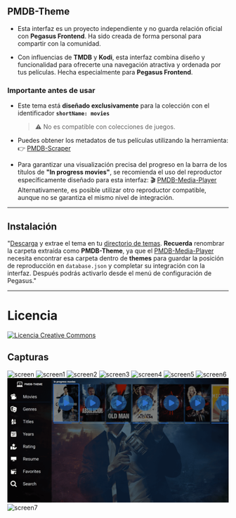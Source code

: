 ## PMDB-Theme

- Esta interfaz es un proyecto independiente y no guarda relación oficial con **Pegasus Frontend**. Ha sido creada de forma personal para compartir con la comunidad.

- Con influencias de **TMDB** y **Kodi**, esta interfaz combina diseño y funcionalidad para ofrecerte una navegación atractiva y ordenada por tus películas. Hecha especialmente para **Pegasus Frontend**.

### Importante antes de usar

- Este tema está **diseñado exclusivamente** para la colección con el identificador **`shortName: movies`**
  > ⚠️ No es compatible con colecciones de juegos.

- Puedes obtener los metadatos de tus películas utilizando la herramienta:
  👉 [PMDB-Scraper](https://github.com/ZagonAb/PMDB-Scraper)

- Para garantizar una visualización precisa del progreso en la barra de los títulos de **"In progress movies"**, se recomienda el uso del reproductor específicamente diseñado para esta interfaz:  🎬 [PMDB-Media-Player](https://github.com/ZagonAb/PMDB-Media-Player) Alternativamente, es posible utilizar otro reproductor compatible, aunque no se garantiza el mismo nivel de integración.

---

## Instalación

"[Descarga](https://github.com/ZagonAb/PMDB-Theme/archive/refs/heads/main.zip) y extrae el tema en tu [directorio de temas](http://pegasus-frontend.org/docs/user-guide/installing-themes). **Recuerda** renombrar la carpeta extraída como **PMDB-Theme**, ya que el [PMDB-Media-Player](https://github.com/ZagonAb/PMDB-Media-Player) necesita encontrar esa carpeta dentro de **themes** para guardar la posición de reproducción en `database.json` y completar su integración con la interfaz. Después podrás activarlo desde el menú de configuración de Pegasus."

---

# Licencia
<a rel="license" href="http://creativecommons.org/licenses/by-nc-sa/4.0/"><img alt="Licencia Creative Commons" style="border-width:0" src="https://i.creativecommons.org/l/by-nc-sa/4.0/88x31.png" /></a><br /><a rel="license" href="http://creativecommons.org/licenses/by-nc-sa/4.0/"></a>

## Capturas

![screen](https://github.com/ZagonAb/pegasus-tmdb-theme/blob/c3f6576c5cb2e33dc51746ce6a0c6a6e4ffe2262/.meta/screenshot/screen1.png)
![screen1](https://github.com/ZagonAb/pegasus-tmdb-theme/blob/c3f6576c5cb2e33dc51746ce6a0c6a6e4ffe2262/.meta/screenshot/screen6.png)
![screen2](https://github.com/ZagonAb/pegasus-tmdb-theme/blob/c3f6576c5cb2e33dc51746ce6a0c6a6e4ffe2262/.meta/screenshot/screen4.png)
![screen3](https://github.com/ZagonAb/pegasus-tmdb-theme/blob/c3f6576c5cb2e33dc51746ce6a0c6a6e4ffe2262/.meta/screenshot/screen2.png)
![screen4](https://github.com/ZagonAb/pegasus-tmdb-theme/blob/c3f6576c5cb2e33dc51746ce6a0c6a6e4ffe2262/.meta/screenshot/screen3.png)
![screen5](https://github.com/ZagonAb/pegasus-tmdb-theme/blob/4e45eb26f41cc0c3fc245d70aa05042c2c04d4e7/.meta/screenshot/screen.png)
![screen6](https://github.com/ZagonAb/pegasus-tmdb-theme/blob/40ce9eb13f2ef276b238bb84d65c41c0ae92e07e/.meta/screenshot/screen5.png)
![screen8](https://github.com/ZagonAb/PMDB-Theme/blob/4acfa9b955e24f645cd4722fbd324999088f049e/.meta/screenshot/screen8.png)
![screen7](https://github.com/ZagonAb/pegasus-tmdb-theme/blob/c3f6576c5cb2e33dc51746ce6a0c6a6e4ffe2262/.meta/screenshot/screen7.png)

